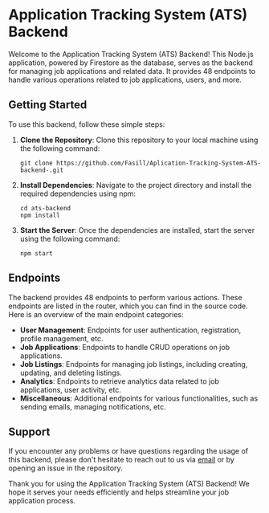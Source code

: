 # Application Tracking System (ATS) Backend

Welcome to the Application Tracking System (ATS) Backend! This Node.js application, powered by Firestore as the database, serves as the backend for managing job applications and related data. It provides 48 endpoints to handle various operations related to job applications, users, and more.

## Getting Started

To use this backend, follow these simple steps:

1. **Clone the Repository**: Clone this repository to your local machine using the following command:
   ```
   git clone https://github.com/Fasill/Aplication-Tracking-System-ATS-backend-.git
   ```

2. **Install Dependencies**: Navigate to the project directory and install the required dependencies using npm:
   ```
   cd ats-backend
   npm install
   ```

3. **Start the Server**: Once the dependencies are installed, start the server using the following command:
   ```
   npm start
   ```

## Endpoints

The backend provides 48 endpoints to perform various actions. These endpoints are listed in the router, which you can find in the source code. Here is an overview of the main endpoint categories:

- **User Management**: Endpoints for user authentication, registration, profile management, etc.
- **Job Applications**: Endpoints to handle CRUD operations on job applications.
- **Job Listings**: Endpoints for managing job listings, including creating, updating, and deleting listings.
- **Analytics**: Endpoints to retrieve analytics data related to job applications, user activity, etc.
- **Miscellaneous**: Additional endpoints for various functionalities, such as sending emails, managing notifications, etc.



## Support

If you encounter any problems or have questions regarding the usage of this backend, please don't hesitate to reach out to us via [email](fasilhawultie19@gmail.com) or by opening an issue in the repository.

Thank you for using the Application Tracking System (ATS) Backend! We hope it serves your needs efficiently and helps streamline your job application process.
